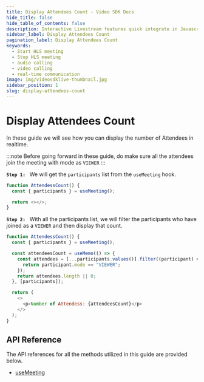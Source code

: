 ```yaml
---
title: Display Attendees Count - Video SDK Docs
hide_title: false
hide_table_of_contents: false
description: Interactive Livestream features quick integrate in Javascript, React JS, Android, IOS, React Native, Flutter with Video SDK to add live video & audio conferencing to your applications.
sidebar_label: Display Attendees Count
pagination_label: Display Attendees Count
keywords:
  - Start HLS meeting
  - Stop HLS meeting
  - audio calling
  - video calling
  - real-time communication
image: img/videosdklive-thumbnail.jpg
sidebar_position: 1
slug: display-attendees-count
---
```


# Display Attendees Count

In these guide we will see how you can display the number of Attendees in realtime.

:::note
Before going forward in these guide, do make sure all the attendees join the meeting with mode as `VIEWER`
:::

**`Step 1: `** We will get the `participants` list from the `useMeeting` hook.

```js
function AttendessCount() {
  const { participants } = useMeeting();

  return <></>;
}
```

**`Step 2: `** With all the participants list, we will filter the participants who have joined as a `VIEWER` and then display that count.

```js
function AttendessCount() {
  const { participants } = useMeeting();

  const attendeesCount = useMemo(() => {
    const attendees = [...participants.values()].filter((participant) => {
      return participant.mode == "VIEWER";
    });
    return attendees.length || 0;
  }, [participants]);

  return (
    <>
      <p>Number of Attendess: {attendeesCount}</p>
    </>
  );
}
```

## API Reference

The API references for all the methods utilized in this guide are provided below.

- [useMeeting](/react/api/sdk-reference/use-meeting/introduction)
